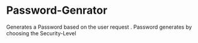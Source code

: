 # Password-Genrator
Generates a Password based on the user request . Password generates by choosing the Security-Level
